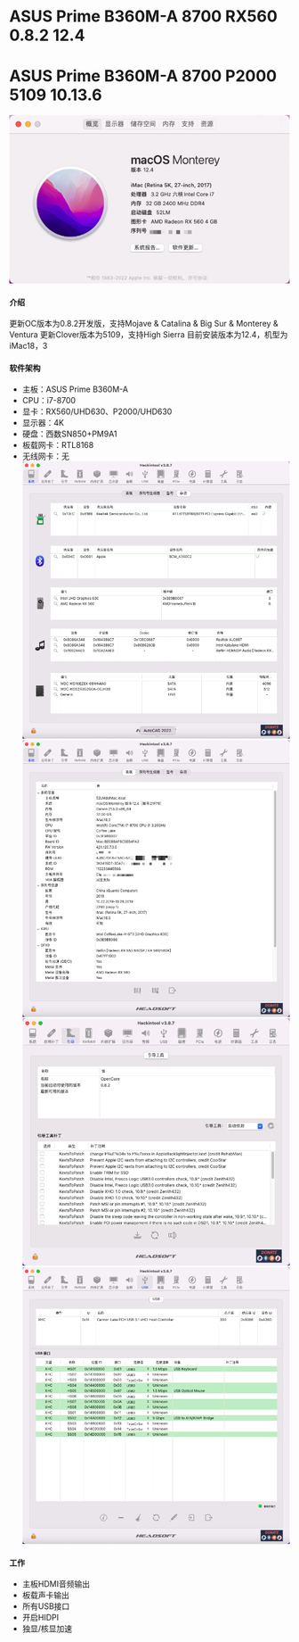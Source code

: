 # ASUS Prime B360M-A 8700 RX560 0.8.2 12.4
# ASUS Prime B360M-A 8700 P2000 5109 10.13.6
![关于本机](%E5%85%B3%E4%BA%8E%E6%9C%AC%E6%9C%BA.png)

#### 介绍
更新OC版本为0.8.2开发版，支持Mojave & Catalina & Big Sur & Monterey & Ventura
更新Clover版本为5109，支持High Sierra
目前安装版本为12.4，机型为iMac18，3

#### 软件架构

- 主板：ASUS Prime B360M-A
- CPU：i7-8700
- 显卡：RX560/UHD630、P2000/UHD630
- 显示器：4K
- 硬盘：西数SN850+PM9A1
- 板载网卡：RTL8168
- 无线网卡：无
![杂项](%E6%9D%82%E9%A1%B9.png)
![系统](%E7%B3%BB%E7%BB%9F.png)
![引导版本](%E5%BC%95%E5%AF%BC%E7%89%88%E6%9C%AC.png)
![USB](USB.png)

#### 工作


- 主板HDMI音频输出
- 板载声卡输出
- 所有USB接口
- 开启HIDPI
- 独显/核显加速
